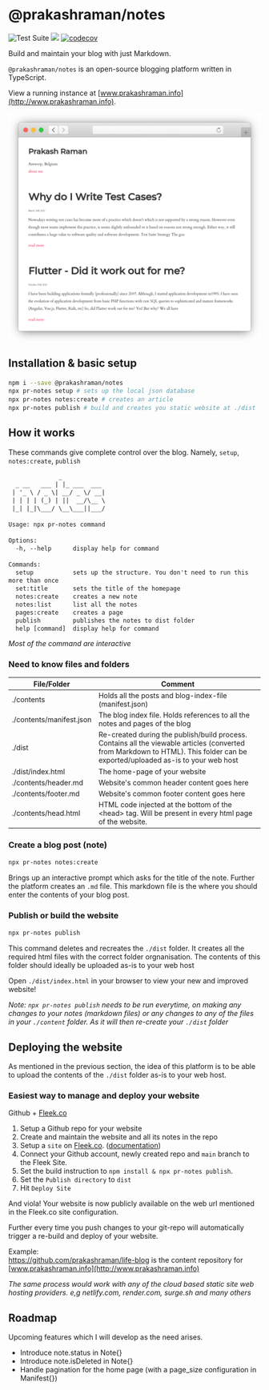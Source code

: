 # @prakashraman/notes

![Test Suite](https://github.com/prakashraman/notes/workflows/Test%20Suite/badge.svg?branch=main)
![](https://img.shields.io/github/package-json/v/prakashraman/notes)
[![codecov](https://codecov.io/gh/prakashraman/notes/branch/main/graph/badge.svg?token=B7C8VS9P25)](https://codecov.io/gh/prakashraman/notes)

Build and maintain your blog with just Markdown.

`@prakashraman/notes` is an open-source blogging platform written in TypeScript.

View a running instance at [www.prakashraman.info](http://www.prakashraman.info).

![Screenshot](./screenshots/screenshot-desktop.png)

## Installation & basic setup

```sh
npm i --save @prakashraman/notes
npx pr-notes setup # sets up the local json database
npx pr-notes notes:create # creates an article
npx pr-notes publish # build and creates you static website at ./dist
```

## How it works

These commands give complete control over the blog. Namely, `setup`, `notes:create`, `publish`

```
              _
  _ __   ___ | |_ ___  ___
 | '_ \ / _ \| __/ _ \/ __|
 | | | | (_) | ||  __/\__ \
 |_| |_|\___/ \__\___||___/

Usage: npx pr-notes command

Options:
  -h, --help      display help for command

Commands:
  setup           sets up the structure. You don't need to run this more than once
  set:title       sets the title of the homepage
  notes:create    creates a new note
  notes:list      list all the notes
  pages:create    creates a page
  publish         publishes the notes to dist folder
  help [command]  display help for command
```

_Most of the command are interactive_

### Need to know files and folders

| File/Folder              | Comment                                                                                                                                                                        |
| ------------------------ | ------------------------------------------------------------------------------------------------------------------------------------------------------------------------------ |
| ./contents               | Holds all the posts and blog-index-file (manifest.json)                                                                                                                        |
| ./contents/manifest.json | The blog index file. Holds references to all the notes and pages of the blog                                                                                                   |
| ./dist                   | Re-created during the publish/build process. Contains all the viewable articles (converted from Markdown to HTML). This folder can be exported/uploaded as-is to your web host |
| ./dist/index.html        | The home-page of your website                                                                                                                                                  |
| ./contents/header.md     | Website's common header content goes here                                                                                                                                      |
| ./contents/footer.md     | Website's common footer content goes here                                                                                                                                      |
| ./contents/head.html     | HTML code injected at the bottom of the \<head\> tag. Will be present in every html page of the website.                                                                       |

### Create a blog post (note)

```sh
npx pr-notes notes:create
```

Brings up an interactive prompt which asks for the title of the note. Further the platform creates an `.md` file. This markdown file is the where you should enter the contents of your blog post.

### Publish or build the website

```sh
npx pr-notes publish
```

This command deletes and recreates the `./dist` folder. It creates all the required html files with the correct folder orgnanisation. The contents of this folder should ideally be uploaded as-is to your web host

Open `./dist/index.html` in your browser to view your new and improved website!

_Note: `npx pr-notes publish` needs to be run everytime, on making any changes to your notes (markdown files) or any changes to any of the files in your `./content` folder. As it will then re-create your `./dist` folder_

## Deploying the website

As mentioned in the previous section, the idea of this platform is to be able to upload the contents of the `./dist` folder as-is to your web host.

### Easiest way to manage and deploy your website

Github + [Fleek.co](https://fleek.co/)

1. Setup a Github repo for your website
1. Create and maintain the website and all its notes in the repo
1. Setup a `site` on [Fleek.co](http://fleek.co). ([documentation](https://docs.fleek.co/hosting/site-deployment/))
1. Connect your Github account, newly created repo and `main` branch to the Fleek Site.
1. Set the build instruction to `npm install & npx pr-notes publish`.
1. Set the `Publish directory` to `dist`
1. Hit `Deploy Site`

And viola! Your website is now publicly available on the web url mentioned in the Fleek.co site configuration.

Further every time you push changes to your git-repo will automatically trigger a re-build and deploy of your website.

Example:<br>
https://github.com/prakashraman/life-blog is the content repository for [www.prakashraman.info](http://www.prakashraman.info)

_The same process would work with any of the cloud based static site web hosting providers. e,g netlify.com, render.com, surge.sh and many others_


## Roadmap

Upcoming features which I will develop as the need arises. 

* Introduce note.status in Note{}
* Introduce note.isDeleted in Note{}
* Handle pagination for the home page (with a page_size configuration in Manifest{})

